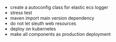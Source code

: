 * create a autoconfig class for elastic ecs logger
* stress test
* maven import main version dependency
* do not let sleuth web resources
* deploy on kubernetes
* make all components as production deployment
